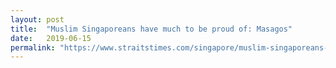 ```yaml
---
layout: post
title:  "Muslim Singaporeans have much to be proud of: Masagos"
date:   2019-06-15
permalink: "https://www.straitstimes.com/singapore/muslim-singaporeans-have-much-to-be-proud-of-masagos"
---
```

